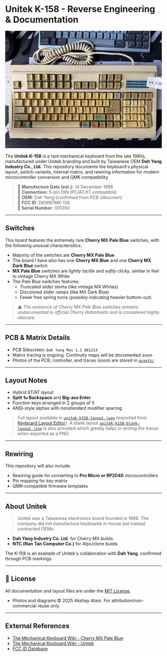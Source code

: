 # Unitek K-158 - Reverse Engineering & Documentation 

<img src="assets/k158-front.jpeg" alt="Unitek K-158 top view" width="600"/> 

The **Unitek K-158** is a rare mechanical keyboard from the late 1980s, manufactured under Unitek branding and built by Taiwanese OEM **Dah Yang Industry Co., Ltd.** This repository documents the keyboard's physical layout, switch variants, internal matrix, and rewiring information for modern microcontroller conversion and QMK compatibility. 

> 📅 **Manufacture Date (est.):** 14 December 1988  
> 🔌 **Connection:** 5-pin DIN (PC/AT/XT compatible)  
> 🧠 **OEM:** Dah Yang (confirmed from PCB silkscreen)  
> 🔬 **FCC ID:** DKW67MK-158  
> 🔢 **Serial Number:** 001350 

--- 

## Switches 

This board features the extremely rare **Cherry MX Pale Blue** switches, with the following unusual characteristics: 

- Majority of the switches are **Cherry MX Pale Blue** 
- The board I have also has one **Cherry MX Blue** and one **Cherry MX Dark Blue** switch 
- **MX Pale Blue** switches are *lightly tactile* and *softly clicky*, similar in feel to vintage Cherry MX White 
- The Pale Blue switches features: 
    - Truncated slider stems (like vintage MX Whites) 
    - Discolored slider ramps (like MX Dark Blue) 
    - Fewer free spring turns (possibly indicating heavier bottom-out) 

> ⚠️ *The existence of Cherry MX Pale Blue switches remains undocumented in official Cherry datasheets and is considered highly obscure.* 

--- 

## PCB & Matrix Details

- PCB Silkscreen: `Dah Yang Rev 1.2 881214`
- Matrix tracing is ongoing. Continuity maps will be documented soon 
- Photos of the PCB, controller, and traces (soon) are stored in [`assets/`](assets/) 

--- 

## Layout Notes

- Hybrid XT/AT layout
- **Split 1u Backspace** and **Big-ass Enter**
- Function keys arranged in 2 groups of 5
- ANSI-style alphas with nonstandard modifier spacing

> Full layout available in [`unitek-k158-layout.json`](unitek-k158-layout.json) (exported from [Keyboard Layout Editor](http://www.keyboard-layout-editor.com/)). A blank layout [`unitek-k158-blank-layout.json`](unitek-k158-blank-layout.json) is also provided which greatly helps in writing the traces when exported as a PNG. 

--- 

## Rewiring

This repository will also include:
- Rewiring guide for converting to **Pro Micro or RP2040** microcontrollers
- Pin mapping for key matrix
- QMK-compatible firmware templates 

--- 

## About Unitek

> Unitek was a Taiwanese electronics brand founded in 1988. The company did not manufacture keyboards in-house but instead contracted OEMs:

- **Dah Yang Industry Co. Ltd.** for Cherry MX builds
- **NTC (Nan Tan Computer Co.)** for Alps/clone builds

The K-158 is an example of Unitek's collaboration with **Dah Yang**, confirmed through PCB markings. 

--- 

## 🧾 License

All documentation and layout files are under the [MIT License](../LICENSE).

- Photos and diagrams © 2025 Akshay Atam. For attribution/non-commercial reuse only. 

--- 

## External References

- [The Mechanical Keyboard Wiki - Cherry MX Pale Blue](https://wiki.themk.org/index.php/Cherry_MX_Pale_Blue) 
- [The Mechanical Keyboard Wiki - Unitek](https://wiki.themk.org/index.php/Unitek)
- [FCC ID Database](https://fccid.io/DKW67MK-158)
